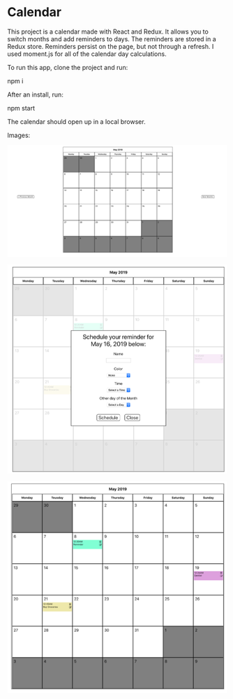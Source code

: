 # Calendar

This project is a calendar made with React and Redux. It allows you to switch months and add reminders to days. 
The reminders are stored in a Redux store. Reminders persist on the page, but not through a refresh.
I used moment.js for all of the calendar day calculations. 

To run this app, clone the project and run:

npm i

After an install, run:

npm start

The calendar should open up in a local browser.

Images:

![alt text](https://github.com/langerkirill/Calendar/blob/calendar-app/calendar-app/assets/fullview.png)

![alt text](https://github.com/langerkirill/Calendar/blob/calendar-app/calendar-app/assets/modal.png)

![alt text](https://github.com/langerkirill/Calendar/blob/calendar-app/calendar-app/assets/reminders.png)
